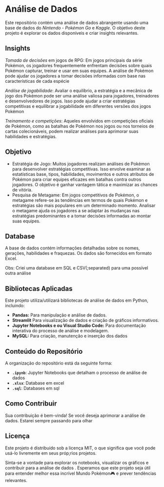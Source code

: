 # Análise de Dados

Este repositório contém uma análise de dados abrangente usando uma base de dados do *Nintendo  - Pokémon Go* e *Kaggle*. 
O objetivo deste projeto é explorar os dados disponíveis e criar insights relevantes.

## **Insights**

*Tomada de decisões* em jogos de RPG: Em jogos principais da série Pokémon, os jogadores frequentemente enfrentam decisões sobre quais Pokémon capturar, treinar e usar em suas equipes. A análise de Pokémon pode ajudar os jogadores a tomar decisões informadas com base nas características de cada espécie

*Análise de jogabilidade*: Avaliar o equilíbrio, a estratégia e a mecânica de jogo dos Pokémon pode ser uma análise valiosa para jogadores, treinadores e desenvolvedores de jogos. Isso pode ajudar a criar estratégias competitivas e equilibrar a jogabilidade em diferentes versões dos jogos Pokémon

*Treinamento e competições*: Aqueles envolvidos em competições oficiais de Pokémon, como as batalhas de Pokémon nos jogos ou nos torneios de cartas colecionáveis, podem realizar análises para aprimorar suas habilidades e estratégias.

## Objetivo

- Estratégia de Jogo: Muitos jogadores realizam análises de Pokémon para desenvolver estratégias competitivas. Isso envolve examinar as estatísticas base, tipos, habilidades, movimentos e outros atributos de Pokémon para criar equipes eficazes em batalhas contra outros jogadores. O objetivo é ganhar vantagem tática e maximizar as chances de vitória.
- Pesquisa de Metagame: Em jogos competitivos de Pokémon, o metagame refere-se às tendências em termos de quais Pokémon e estratégias são mais populares em um determinado momento. Analisar o metagame ajuda os jogadores a se adaptar às mudanças nas estratégias predominantes e a tomar decisões informadas ao montar suas equipes.
  
## Database

A base de dados  contém informações detalhadas sobre os nomes, gerações, habilidades e fraquezas. Os dados são fornecidos em formato Excel.

Obs: Criei uma database em SQL e CSV(;separated) para uma possível outra análise

## Bibliotecas Aplicadas

Este projeto utiliza/utilizará bibliotecas de análise de dados em Python, incluindo:

- **Pandas:** Para manipulação e análise de dados.
- **Streamlit** Para visualização de dados e criação de gráficos informativos.
- **Jupyter Notebooks e ou Visual Studio Code:** Para documentação interativa do processo de análise e modelagem.
- **MySQL:** Para criação, manutenção e inserção dos dados
## Conteúdo do Repositório

A organização do repositório está da seguinte forma:

- **`.ipynb`**: Jupyter Notebooks que detalham o processo de análise de dados
- **`.xlsx`**: Database em excel
- **`.sql`**: Databases em sql
  
[//]: # (**`images/`**: Gráficos e visualizações gerados durante a análise.)

## Como Contribuir

Sua contribuição é bem-vinda! Se você deseja aprimorar a análise de dados.
Estarei sempre passando para olhar

## Licença
Este projeto é distribuído sob a licença MIT, o que significa que você pode usá-lo livremente em seus próp;rios projetos.

Sinta-se a vontade para explorar os notebooks, visualizar os gráficos e contribuir para a análise de dados . Esperamos que este projeto seja útil para entender melhor essa incrível Mundo Pokémon🎮 e prever tendências relevantes.
